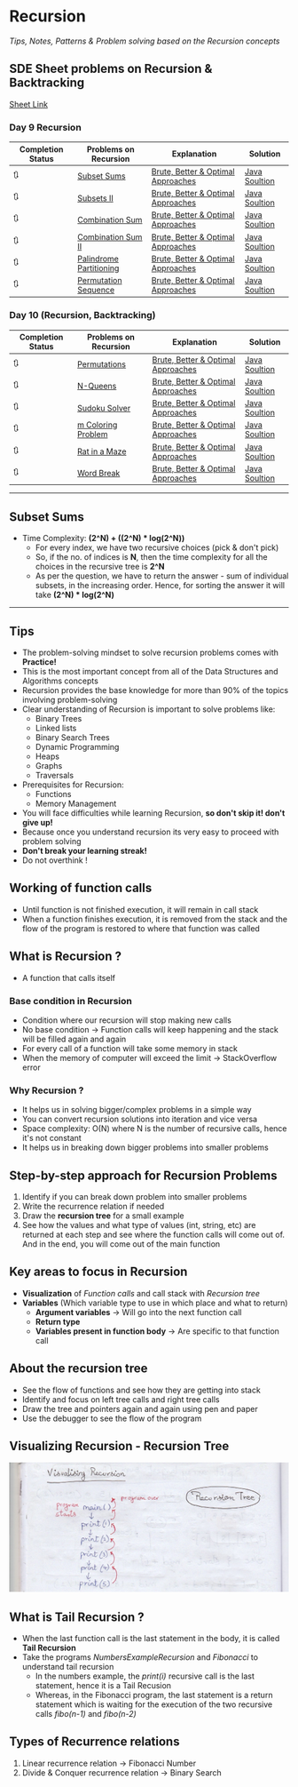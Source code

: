 # Recursion

*Tips, Notes, Patterns & Problem solving based on the Recursion concepts*

## SDE Sheet problems on Recursion & Backtracking

[Sheet Link](https://takeuforward.org/interviews/strivers-sde-sheet-top-coding-interview-problems/)

### Day 9 Recursion

| Completion Status | Problems on Recursion | Explanation | Solution |
| --- | --- | --- | --- |
| 🔃 | [Subset Sums](https://practice.geeksforgeeks.org/problems/subset-sums2234/1#) | [Brute, Better & Optimal Approaches](#) | [Java Soultion](./src/sde_sheet/.java) |
| 🔃 | [Subsets II](https://leetcode.com/problems/subsets-ii/) | [Brute, Better & Optimal Approaches](#) | [Java Soultion](./src/sde_sheet/.java) |
| 🔃 | [Combination Sum](https://leetcode.com/problems/combination-sum/) | [Brute, Better & Optimal Approaches](#) | [Java Soultion](./src/sde_sheet/.java) |
| 🔃 | [Combination Sum II](https://leetcode.com/problems/combination-sum-ii/) | [Brute, Better & Optimal Approaches](#) | [Java Soultion](./src/sde_sheet/.java) |
| 🔃 | [Palindrome Partitioning](https://leetcode.com/problems/palindrome-partitioning/) | [Brute, Better & Optimal Approaches](#) | [Java Soultion](./src/sde_sheet/.java) |
| 🔃 | [Permutation Sequence](https://leetcode.com/problems/permutation-sequence/) | [Brute, Better & Optimal Approaches](#) | [Java Soultion](./src/sde_sheet/.java) |

### Day 10 (Recursion, Backtracking)

| Completion Status | Problems on Recursion | Explanation | Solution |
| --- | --- | --- | --- |
| 🔃 | [Permutations](https://leetcode.com/problems/permutations/) | [Brute, Better & Optimal Approaches](#) | [Java Soultion](./src/sde_sheet/.java) |
| 🔃 | [N-Queens](https://leetcode.com/problems/n-queens-ii/) | [Brute, Better & Optimal Approaches](#) | [Java Soultion](./src/sde_sheet/.java) |
| 🔃 | [Sudoku Solver](https://leetcode.com/problems/sudoku-solver/) | [Brute, Better & Optimal Approaches](#) | [Java Soultion](./src/sde_sheet/.java) |
| 🔃 | [m Coloring Problem](https://www.geeksforgeeks.org/m-coloring-problem-backtracking-5/) | [Brute, Better & Optimal Approaches](#) | [Java Soultion](./src/sde_sheet/.java) |
| 🔃 | [Rat in a Maze](https://practice.geeksforgeeks.org/problems/rat-in-a-maze-problem/1#) | [Brute, Better & Optimal Approaches](#) | [Java Soultion](./src/sde_sheet/.java) |
| 🔃 | [Word Break](https://leetcode.com/problems/word-break/) | [Brute, Better & Optimal Approaches](#) | [Java Soultion](./src/sde_sheet/.java) |

---

## Subset Sums

- Time Complexity: **(2^N) + ((2^N) * log(2^N))**
  - For every index, we have two recursive choices (pick & don't pick)
  - So, if the no. of indices is **N**, then the time complexity for all the choices in the recursive tree is **2^N**
  - As per the question, we have to return the answer - sum of individual subsets, in the increasing order. Hence, for sorting the answer it will take **(2^N) * log(2^N)**

---

## Tips

- The problem-solving mindset to solve recursion problems comes with **Practice!**
- This is the most important concept from all of the Data Structures and Algorithms concepts
- Recursion provides the base knowledge for more than 90% of the topics involving problem-solving
- Clear understanding of Recursion is important to solve problems like:
  - Binary Trees
  - Linked lists
  - Binary Search Trees
  - Dynamic Programming
  - Heaps
  - Graphs
  - Traversals
- Prerequisites for Recursion:
  - Functions
  - Memory Management
- You will face difficulties while learning Recursion, **so don't skip it! don't give up!**
- Because once you understand recursion its very easy to proceed with problem solving
- **Don't break your learning streak!**
- Do not overthink !

## Working of function calls

- Until function is not finished execution, it will remain in call stack
- When a function finishes execution, it is removed from the stack and the flow of the program is restored to where that function was called

## What is Recursion ?

- A function that calls itself

### Base condition in Recursion

- Condition where our recursion will stop making new calls
- No base condition -> Function calls will keep happening and the stack will be filled again and again
- For every call of a function will take some memory in stack
- When the memory of computer will exceed the limit -> StackOverflow error

### Why Recursion ?

- It helps us in solving bigger/complex problems in a simple way
- You can convert recursion solutions into iteration and vice versa
- Space complexity: O(N) where N is the number of recursive calls, hence it's not constant
- It helps us in breaking down bigger problems into smaller problems

## Step-by-step approach for Recursion Problems

1. Identify if you can break down problem into smaller problems
2. Write the recurrence relation if needed
3. Draw the **recursion tree** for a small example
4. See how the values and what type of values (int, string, etc) are returned at each step and see where the function calls will come out of. And in the end, you will come out of the main function

## Key areas to focus in Recursion

- **Visualization** of *Function calls* and call stack with *Recursion tree*
- **Variables** (Which variable type to use in which place and what to return)
  - **Argument variables** -> Will go into the next function call
  - **Return type**
  - **Variables present in function body** -> Are specific to that function call

## About the recursion tree

- See the flow of functions and see how they are getting into stack
- Identify and focus on left tree calls and right tree calls
- Draw the tree and pointers again and again using pen and paper
- Use the debugger to see the flow of the program

## Visualizing Recursion - Recursion Tree

<img src="assets/Visualizing Recursion.jpg" alt="Visualizing Recursion - Recursion Tree" />

## What is Tail Recursion ?

- When the last function call is the last statement in the body, it is called **Tail Recursion**
- Take the programs *NumbersExampleRecursion* and *Fibonacci* to understand tail recursion
  - In the numbers example, the *print(i)* recursive call is the last statement, hence it is a Tail Recusion
  - Whereas, in the Fibonacci program, the last statement is a return statement which is waiting for the execution of the two recursive calls *fibo(n-1)* and *fibo(n-2)*

## Types of Recurrence relations

1. Linear recurrence relation -> Fibonacci Number
2. Divide & Conquer recurrence relation -> Binary Search

